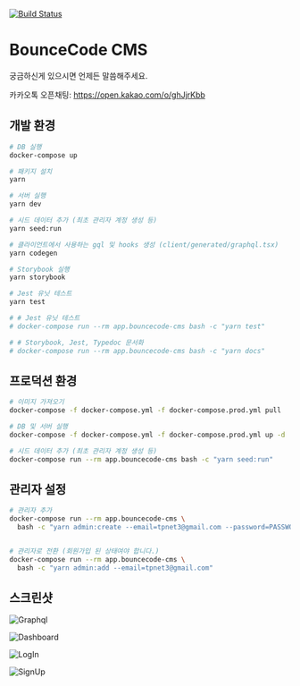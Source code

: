 [![Build Status](https://travis-ci.com/bouncecode/bouncecode-cms.svg?branch=master)](https://travis-ci.com/bouncecode/bouncecode-cms)

# BounceCode CMS

궁금하신게 있으시면 언제든 말씀해주세요.

카카오톡 오픈채팅: https://open.kakao.com/o/ghJjrKbb

## 개발 환경

```bash
# DB 실행
docker-compose up

# 패키지 설치
yarn

# 서버 실행
yarn dev

# 시드 데이터 추가 (최초 관리자 계정 생성 등)
yarn seed:run

# 클라이언트에서 사용하는 gql 및 hooks 생성 (client/generated/graphql.tsx)
yarn codegen

# Storybook 실행
yarn storybook

# Jest 유닛 테스트
yarn test

# # Jest 유닛 테스트
# docker-compose run --rm app.bouncecode-cms bash -c "yarn test"

# # Storybook, Jest, Typedoc 문서화
# docker-compose run --rm app.bouncecode-cms bash -c "yarn docs"
```

## 프로덕션 환경

```bash
# 이미지 가져오기
docker-compose -f docker-compose.yml -f docker-compose.prod.yml pull

# DB 및 서버 실행
docker-compose -f docker-compose.yml -f docker-compose.prod.yml up -d

# 시드 데이터 추가 (최초 관리자 계정 생성 등)
docker-compose run --rm app.bouncecode-cms bash -c "yarn seed:run"
```

## 관리자 설정

```bash
# 관리자 추가
docker-compose run --rm app.bouncecode-cms \
  bash -c "yarn admin:create --email=tpnet3@gmail.com --password=PASSWORD"


# 관리자로 전환 (회원가입 된 상태여야 합니다.)
docker-compose run --rm app.bouncecode-cms \
  bash -c "yarn admin:add --email=tpnet3@gmail.com"
```

## 스크린샷

![Graphql](media/screencapture-graphql.png)

![Dashboard](media/screencapture-dashboard.png)

![LogIn](media/screencapture-login.png)

![SignUp](media/screencapture-signup.png)
